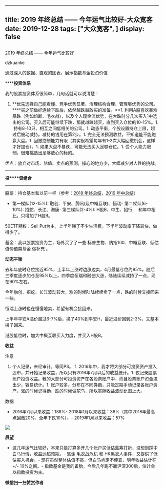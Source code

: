 
---
title:   2019 年终总结 —— 今年运气比较好-大众宽客
date: 2019-12-28
tags: ["大众宽客", ]
display: false
---


## 



2019 年终总结 —— 今年运气比较好




dzkuanke




通过深入的数据、直观的图表，展示指数基金投资价值


******投资体系**



我的股票投资体系很简单，几句话就可以说清楚：
1. **优先选择自己能看懂、竞争优势显著、治理结构合理、管理层优秀的公司。****买之前做好连续下跌后，依然越跌越敢买的准备。**1. 利用A股喜欢暴涨暴跌（例如熔断、毛衣战），以及个人现金流优势，在大跌时分几次买入1中选出的公司。买入后可能继续下跌，那就越跌越买，直到买入仓位的10-15%。1. &nbsp;持有8-10只、相互之间低相关的公司。1. 动态平衡，个股设置持仓上限，超过后被动减持。减持的钱用在第2步。1. 完全无法预测收益，不知道能不能跑赢大盘。1. 回撤控制能力有限（其实很希望每年有1-2次大幅回撤机会，这样才好加仓）。1. 如果大盘不暴跌，可能无法买入足够仓位。1. 受个人能力限制，很难挑选出足够放心的标的。


优点：放弃对市场、估值、卖点的预测，操心的地方少，大幅减少对人性的挑战。



****

**投****资组合**

****

股票：持仓基本和以前一样（参考：[2018 年终总结](http://mp.weixin.qq.com/s?__biz=MzAwMTc1MDcwNw==&amp;mid=2648273711&amp;idx=1&amp;sn=144b46e90fa65900d8bac069a683abc1&amp;chksm=82f930f3b58eb9e55601d91fbe3801f5f53a453ca89cd65e31b558fae8f115d955d971b31e1a&amp;scene=21#wechat_redirect)，[2019 年中总结](http://mp.weixin.qq.com/s?__biz=MzAwMTc1MDcwNw==&amp;mid=2648274842&amp;idx=1&amp;sn=701a919f1394a7071198fb2b5d32768a&amp;chksm=82f93446b58ebd50e37de17f387c435445701d8429756b868bb066796c08a25210208dd51780&amp;scene=21#wechat_redirect)）


- 第一梯队(12-15%): 融创、平安、腾讯(及中概互联)、恒瑞- 第二梯队(6-10%): 招蛇、长江、海康- 第三梯队(2-4%): H股B、中生、招行
&nbsp;&nbsp;&nbsp;&nbsp;和年中相比，只增加了H股B。



50ETF期权：Sell Put为主，上半年赚了不少生活费。下半年波动率下降较快，做得少了。



基金：我以股票投资为主，场外买了了一些&nbsp;标普生物、纳指100、中概互联、低估值价值类基金&nbsp;做补充&nbsp;。





**动态平衡**



去年年底时仓位接近95%，上半年上涨时边涨边卖，4月最低仓位约85%。随后三季度逐步加仓至95%以上。四季度恒瑞和融创大涨，陆陆续续减持了一点，现在90%左右。



今年融创、招蛇、长江波动较大，涨的时候陆陆续续卖了一点，跌的时候又接回来一些。

恒瑞上涨时也在慢慢地卖，希望有机会接回来。



上半年平安A溢价超过6-7%后，换了40%到平安H，最近溢价回到2-3%，又基本换了回来。



港股低位时，加大中概互联买入力度，并买入H股B。





**收益**



注意
1. 个人记录，未经审计，等同PS。&nbsp;1. 2016年中，我才将大部分可投资资产投入股市，并开始记录收益，所以只有2016年7月以后的收益统计。1. 仅记录股票账户投资收益。我的大部分可投资资产在各股票账户中，而且股票账户资金进出少，容易统计。1. 账户较多，分布在不同券商，只能定期手动记录各账户资产。涨的时候记得勤，跌的时候做鸵鸟，所以实际收益波动比图上大。


数据
- 2016年7月以来收益：188%- 2018年1月以来收益：38%（其中2018年最高点回撤20%，全年下跌10%）。- 2019年1月以来收益：57%
<img class="rich_pages js_insertlocalimg" data-ratio="1.73463687150838" data-s="300,640" src="https://mmbiz.qpic.cn/mmbiz_png/PKw3FQPmhIhyBbEwxhhKjB9KXfftvOhEXT9DxVicEjwgj8QXL9LqNUMQnlStFmQgk6yH19nNiaVhZvZ9kA6pALIQ/640?wx_fmt=png" data-type="png" data-w="716" style="">



[](http://mp.weixin.qq.com/s?__biz=MzAwMTc1MDcwNw==&amp;mid=2648272659&amp;idx=1&amp;sn=90895337407811ab64b81b98745b96ac&amp;chksm=82f92ccfb58ea5d958b29a7a1c67ea1312802f1c04b802820d062b60827916340b7a08f196a3&amp;scene=21#wechat_redirect)

**展望**
- 这几年运气比较好，本来只是打算多开几个账户买低估蓝筹打新，没想到踩中白马行情，收益远超预期。- 感谢 毛衣战危机 和 HK黑衣人事件，又提供了低估买入机会。- 现在虽然整体估值不高，但白马肯定不便宜，明年收益估计在 +/- 10%之间。- 指数基金是我的备胎，今后几年跑不赢沪深300后，估计会以指数投资为主。

**微信扫一扫赞赏作者**













